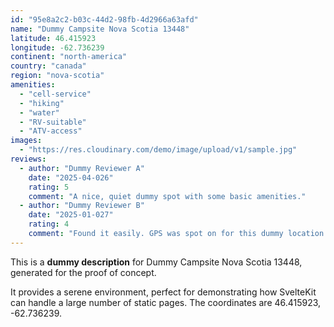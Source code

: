 ```yaml
---
id: "95e8a2c2-b03c-44d2-98fb-4d2966a63afd"
name: "Dummy Campsite Nova Scotia 13448"
latitude: 46.415923
longitude: -62.736239
continent: "north-america"
country: "canada"
region: "nova-scotia"
amenities:
  - "cell-service"
  - "hiking"
  - "water"
  - "RV-suitable"
  - "ATV-access"
images:
  - "https://res.cloudinary.com/demo/image/upload/v1/sample.jpg"
reviews:
  - author: "Dummy Reviewer A"
    date: "2025-04-026"
    rating: 5
    comment: "A nice, quiet dummy spot with some basic amenities."
  - author: "Dummy Reviewer B"
    date: "2025-01-027"
    rating: 4
    comment: "Found it easily. GPS was spot on for this dummy location."
---
```


This is a **dummy description** for Dummy Campsite Nova Scotia 13448, generated for the proof of concept.

It provides a serene environment, perfect for demonstrating how SvelteKit can handle a large number of static pages. The coordinates are 46.415923, -62.736239.
